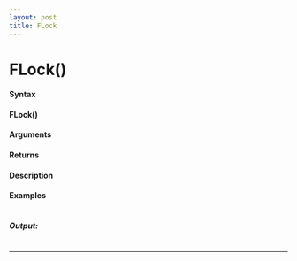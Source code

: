 ```yaml
---
layout: post
title: FLock
---
```


# FLock()


#### Syntax

#### FLock()

#### Arguments

#### Returns

#### Description

#### Examples

```

```

##### Output:

```

```

---